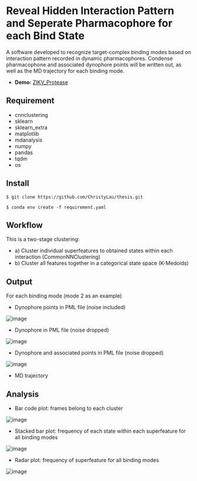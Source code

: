 # Reveal Hidden Interaction Pattern and Seperate Pharmacophore for each Bind State

A software developed to recognize target-complex binding modes based on interaction pattern recorded in dynamic pharmacophores. Condense pharmacophone and associated dynophore points will be written out, as well as the MD trajectory for each binding mode.

- **Demo:** [ZIKV_Protease](https://nbviewer.org/github/ChristyLau/thesis/blob/main/Demo-ZIKV-time.ipynb)



## Requirement
- cnnclustering
- sklearn
- sklearn_extra
- matplotlib
- mdanalysis
- numpy
- pandas
- tqdm
- os


## Install

```$ git clone https://github.com/ChristyLau/thesis.git```

```$ conda env create -f requirement.yaml```


## Workflow
This is a two-stage clustering:

  - a) Cluster individual superfeatures to obtained states within each interaction (CommonNNClustering)
  - b) Cluster all features together in a categorical state space (K-Medoids)


## Output
For each binding mode (mode 2 as an example)
- Dynophore points in PML file (noise included)

![image](https://github.com/ChristyLau/thesis/blob/main/fig/points_with_noise.png) 
- Dynophore in PML file (noise dropped)

![image](https://github.com/ChristyLau/thesis/blob/main/fig/dyno_without_noise.png) 
- Dynophore and associated points in PML file (noise dropped)

![image](https://github.com/ChristyLau/thesis/blob/main/fig/dyno%2Bpoints_without_noise.png)  
- MD trajectory

## Analysis
- Bar code plot: frames belong to each cluster

![image](https://github.com/ChristyLau/thesis/blob/main/fig/bar_code.png)  
- Stacked bar plot: frequency of each state within each superfeature for all binding modes

![image](https://github.com/ChristyLau/thesis/blob/main/fig/stacked_bar.png)  
- Radar plot: frequency of superfeature for all binding modes

![image](https://github.com/ChristyLau/thesis/blob/main/fig/radar.png)  
